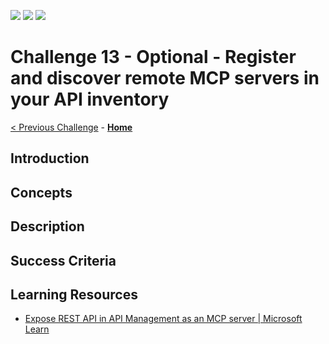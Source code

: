 ![](https://img.shields.io/badge/Challenge%20Under%20Development-red)
![](https://img.shields.io/badge/For%20Final%20Review-orange)
![](https://img.shields.io/badge/Collect%20Feedback-orange)

# Challenge 13 - Optional - Register and discover remote MCP servers in your API inventory

[< Previous Challenge](./Challenge-12.md) - **[Home](../README.md)**

## Introduction

## Concepts

## Description

## Success Criteria

## Learning Resources

- [Expose REST API in API Management as an MCP server | Microsoft Learn](https://learn.microsoft.com/en-us/azure/api-center/register-discover-mcp-server)
